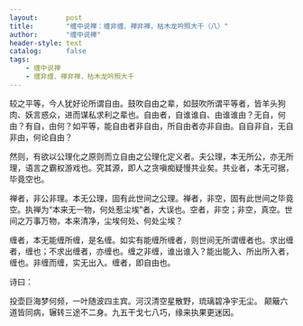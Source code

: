 ```yaml
---
layout:       post
title:        "缠中说禅：缠非缠、禅非禅，枯木龙吟照大千（八）"
author:       "缠中说禅"
header-style: text
catalog:      false
tags:
    - 缠中说禅
    - 缠非缠、禅非禅，枯木龙吟照大千
---
```


较之平等，今人犹好论所谓自由。鼓吹自由之辈，如鼓吹所谓平等者，皆羊头狗肉、妖言惑众，进而谋私求利之辈也。自由者，自谁谁自、由谁谁由？无自，何由？有自，由何？如平等，能自由者非自由，所自由者亦非自由。自自非自，无自非由，何论自由？

然则，有欲以公理化之原则而立自由之公理化定义者。夫公理，本无所公，亦无所理，语言之霸权游戏也。究其源，即人之贪嗔痴疑慢共业矣。共业者，本无可据，毕竟空也。

禅者，非公非理。本无公理，固有此世间之公理。禅者，非空，固有此世间之毕竟空。执禅为“本来无一物，何处惹尘埃”者，大误也。空者，非空；非空，真空。世间之万事万物，本来清净，尘埃何处、何处尘埃？

缠者，本无能缠所缠，是名缠。如实有能缠所缠者，则世间无所谓缠者也。求出缠者，缠也；不求出缠者，亦缠也。缠之非缠，谁出谁入？能出能入、所出所入者，缠也。非缠而缠，实无出入。缠者，即自由也。

诗曰：

投壶巨海梦何频，一叶随波四主宾。河汉清空星散野，琉璃碧净宇无尘。
颠簸六道皆同病，辗转三途不二身。九五干戈七八巧，缘来执果更迷因。
